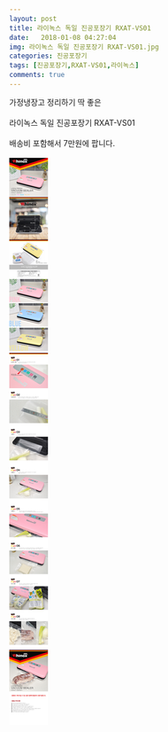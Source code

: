 ```yaml
---
layout: post
title: 라이녹스 독일 진공포장기 RXAT-VS01
date:   2018-01-08 04:27:04
img: 라이녹스 독일 진공포장기 RXAT-VS01.jpg
categories: 진공포장기
tags: [진공포장기,RXAT-VS01,라이녹스]
comments: true
---
```




가정냉장고 정리하기 딱 좋은 
<br><br>
라이녹스 독일 진공포장기 RXAT-VS01
<br><br>
배송비 포함해서 7만원에 팝니다.
<br><br>
<img class="image" src="/images/라이녹스 독일 진공포장기 RXAT-VS012.jpg" alt="라이녹스 독일 진공포장기 RXAT-VS01"/>